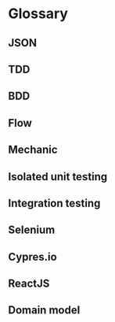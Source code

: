 # Glossary

## JSON

## TDD

## BDD

## Flow

## Mechanic

## Isolated unit testing

## Integration testing

## Selenium

## Cypres.io

## ReactJS

## Domain model

